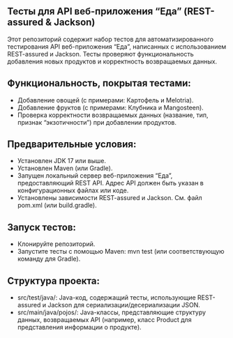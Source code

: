 ## Тесты для API веб-приложения “Еда” (REST-assured & Jackson)
Этот репозиторий содержит набор тестов для автоматизированного тестирования API веб-приложения “Еда”, написанных с использованием REST-assured и Jackson. Тесты проверяют функциональность добавления новых продуктов и корректность возвращаемых данных.

## Функциональность, покрытая тестами:
* Добавление овощей (с примерами: Картофель и Melotria).
* Добавление фруктов (с примерами: Клубника и Mangosteen).
* Проверка корректности возвращаемых данных (название, тип, признак “экзотичности”) при добавлении продуктов.

## Предварительные условия:
* Установлен JDK 17 или выше.
* Установлен Maven (или Gradle).
* Запущен локальный сервер веб-приложения “Еда”, предоставляющий REST API. Адрес API должен быть указан в конфигурационных файлах или коде.
* Установлены зависимости REST-assured и Jackson. См. файл pom.xml (или build.gradle).
  
## Запуск тестов:
* Клонируйте репозиторий.
* Запустите тесты с помощью Maven: mvn test (или соответствующую команду для Gradle).
  
## Структура проекта:
* src/test/java/: Java-код, содержащий тесты, использующие REST-assured и Jackson для сериализации/десериализации JSON.
* src/main/java/pojos/: Java-классы, представляющие структуру данных, возвращаемых API (например, класс Product для представления информации о продукте).
